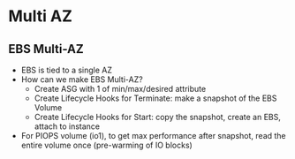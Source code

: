 # Multi AZ

## EBS Multi-AZ

- EBS is tied to a single AZ
- How can we make EBS Multi-AZ?
  - Create ASG with 1 of min/max/desired attribute
  - Create Lifecycle Hooks for Terminate: make a snapshot of the EBS Volume
  - Create Lifecycle Hooks for Start: copy the snapshot, create an EBS, attach to instance
- For PIOPS volume (io1), to get max performance after snapshot, read the entire volume once (pre-warming of IO blocks)
